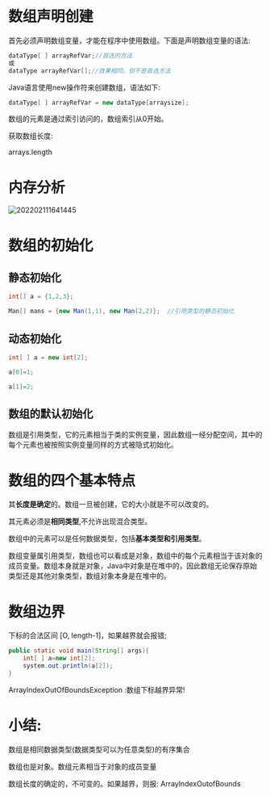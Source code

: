 # 数组声明创建

首先必须声明数组变量，才能在程序中使用数组。下面是声明数组变量的语法:

```java
dataType[ ] arrayRefVar;//首选的方法
或
dataType arrayRefVar[];//效果相同，但不是首选方法
```

Java语言使用new操作符来创建数组，语法如下:

```java
dataType[ ] arrayRefVar = new dataType[arraysize];
```

数组的元素是通过索引访问的，数组索引从0开始。

获取数组长度:

arrays.length

# 内存分析

![202202111641445](https://img.yatjay.top/md/202203261101241.png)

# 数组的初始化

## 静态初始化

```java
int[] a = {1,2,3};

Man[] mans = {new Man(1,1), new Man(2,2)};  //引用类型的静态初始化
```



## 动态初始化

```java
int[ ] a = new int[2];

a[0]=1;

a[1]=2;
```



## 数组的默认初始化

数组是引用类型，它的元素相当于类的实例变量，因此数组一经分配空间，其中的每个元素也被按照实例变量同样的方式被隐式初始化。

# 数组的四个基本特点

其**长度是确定**的。数组一旦被创建，它的大小就是不可以改变的。

其元素必须是**相同类型**,不允许出现混合类型。

数组中的元素可以是任何数据类型，包括**基本类型和引用类型**。

数组变量属引用类型，数组也可以看成是对象，数组中的每个元素相当于该对象的成员变量。数组本身就是对象，Java中对象是在堆中的，因此数组无论保存原始类型还是其他对象类型，数组对象本身是在堆中的。

# 数组边界

下标的合法区间 [O, length-1]，如果越界就会报错;

```java
public static void main(String[] args){
	int[ ] a=new int[2];
	system.out.println(a[2]);
}
```

ArraylndexOutOfBoundsException :数组下标越界异常!

# 小结:

数组是相同数据类型(数据类型可以为任意类型)的有序集合

数组也是对象。数组元素相当于对象的成员变量

数组长度的确定的，不可变的。如果越界，则报: ArraylndexOutofBounds